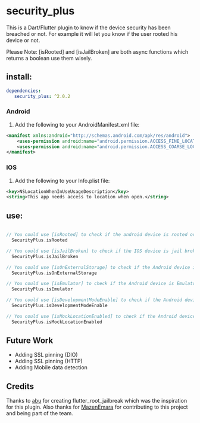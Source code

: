 # security_plus

This is a Dart/Flutter plugin to know if the device security has been breached or not. For example it will let you know if the user rooted his device or not.

Please Note: [isRooted] and [isJailBroken] are both async functions which returns a boolean use them wisely.

## install:
```YAML
dependencies:
   security_plus: ^2.0.2
```
### Android
 1. Add the following to your AndroidManifest.xml file:
```XML
<manifest xmlns:android="http://schemas.android.com/apk/res/android">
    <uses-permission android:name="android.permission.ACCESS_FINE_LOCATION"/>
    <uses-permission android:name="android.permission.ACCESS_COARSE_LOCATION"/>
</manifest>
```
### IOS
 1. Add the following to your Info.plist file:
```XML
<key>NSLocationWhenInUseUsageDescription</key>
<string>This app needs access to location when open.</string>
```

## use:

```dart

// You could use [isRooted] to check if the android device is rooted or not 
  SecurityPlus.isRooted

// You could use [isJailBroken] to check if the IOS device is jail broken or not 
  SecurityPlus.isJailBroken

// You could use [isOnExternalStorage] to check if the Android device is running your app on external storage or not 
  SecurityPlus.isOnExternalStorage

// You could use [isEmulator] to check if the Android device is Emulator or not 
  SecurityPlus.isEmulator

// You could use [isDevelopmentModeEnable] to check if the Android device is in Development mode or not 
  SecurityPlus.isDevelopmentModeEnable

// You could use [isMockLocationEnabled] to check if the Android device is using a mock location method or not 
  SecurityPlus.isMockLocationEnabled
```

## Future Work

 - Adding SSL pinning (DIO)
 - Adding SSL pinning (HTTP)
 - Adding Mobile data detection

## Credits

Thanks to [abu](https://github.com/abu0306) for creating flutter_root_jailbreak which was the inspiration for this plugin. Also thanks for [MazenEmara](https://github.com/MazenEmara) for contributing to this project and being part of the team.